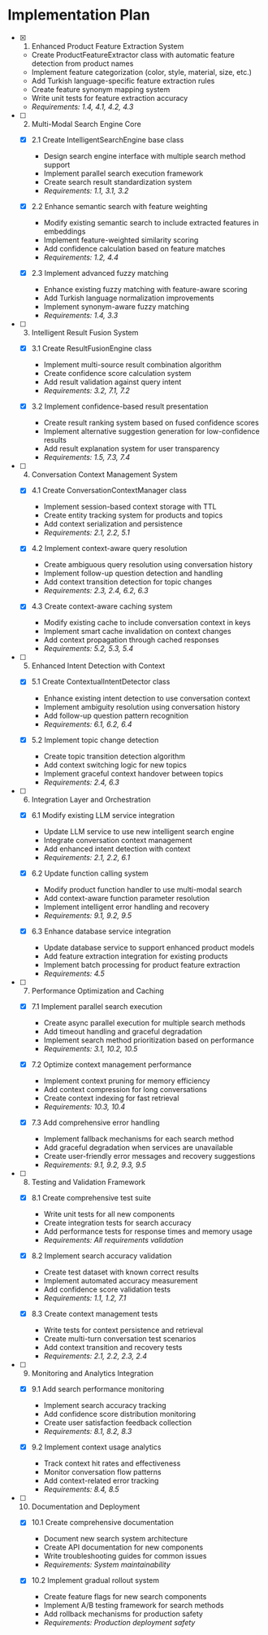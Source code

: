 # Implementation Plan

- [x] 1. Enhanced Product Feature Extraction System
  - Create ProductFeatureExtractor class with automatic feature detection from product names
  - Implement feature categorization (color, style, material, size, etc.)
  - Add Turkish language-specific feature extraction rules
  - Create feature synonym mapping system
  - Write unit tests for feature extraction accuracy
  - _Requirements: 1.4, 4.1, 4.2, 4.3_

- [ ] 2. Multi-Modal Search Engine Core
  - [x] 2.1 Create IntelligentSearchEngine base class
    - Design search engine interface with multiple search method support
    - Implement parallel search execution framework
    - Create search result standardization system
    - _Requirements: 1.1, 3.1, 3.2_

  - [x] 2.2 Enhance semantic search with feature weighting
    - Modify existing semantic search to include extracted features in embeddings
    - Implement feature-weighted similarity scoring
    - Add confidence calculation based on feature matches
    - _Requirements: 1.2, 4.4_

  - [x] 2.3 Implement advanced fuzzy matching
    - Enhance existing fuzzy matching with feature-aware scoring
    - Add Turkish language normalization improvements
    - Implement synonym-aware fuzzy matching
    - _Requirements: 1.4, 3.3_

- [ ] 3. Intelligent Result Fusion System
  - [x] 3.1 Create ResultFusionEngine class
    - Implement multi-source result combination algorithm
    - Create confidence score calculation system
    - Add result validation against query intent
    - _Requirements: 3.2, 7.1, 7.2_

  - [x] 3.2 Implement confidence-based result presentation
    - Create result ranking system based on fused confidence scores
    - Implement alternative suggestion generation for low-confidence results
    - Add result explanation system for user transparency
    - _Requirements: 1.5, 7.3, 7.4_

- [ ] 4. Conversation Context Management System
  - [x] 4.1 Create ConversationContextManager class
    - Implement session-based context storage with TTL
    - Create entity tracking system for products and topics
    - Add context serialization and persistence
    - _Requirements: 2.1, 2.2, 5.1_

  - [x] 4.2 Implement context-aware query resolution
    - Create ambiguous query resolution using conversation history
    - Implement follow-up question detection and handling
    - Add context transition detection for topic changes
    - _Requirements: 2.3, 2.4, 6.2, 6.3_

  - [x] 4.3 Create context-aware caching system
    - Modify existing cache to include conversation context in keys
    - Implement smart cache invalidation on context changes
    - Add context propagation through cached responses
    - _Requirements: 5.2, 5.3, 5.4_

- [ ] 5. Enhanced Intent Detection with Context
  - [x] 5.1 Create ContextualIntentDetector class
    - Enhance existing intent detection to use conversation context
    - Implement ambiguity resolution using conversation history
    - Add follow-up question pattern recognition
    - _Requirements: 6.1, 6.2, 6.4_

  - [x] 5.2 Implement topic change detection
    - Create topic transition detection algorithm
    - Add context switching logic for new topics
    - Implement graceful context handover between topics
    - _Requirements: 2.4, 6.3_

- [ ] 6. Integration Layer and Orchestration
  - [x] 6.1 Modify existing LLM service integration
    - Update LLM service to use new intelligent search engine
    - Integrate conversation context management
    - Add enhanced intent detection with context
    - _Requirements: 2.1, 2.2, 6.1_

  - [x] 6.2 Update function calling system
    - Modify product function handler to use multi-modal search
    - Add context-aware function parameter resolution
    - Implement intelligent error handling and recovery
    - _Requirements: 9.1, 9.2, 9.5_

  - [x] 6.3 Enhance database service integration
    - Update database service to support enhanced product models
    - Add feature extraction integration for existing products
    - Implement batch processing for product feature extraction
    - _Requirements: 4.5_

- [ ] 7. Performance Optimization and Caching
  - [x] 7.1 Implement parallel search execution
    - Create async parallel execution for multiple search methods
    - Add timeout handling and graceful degradation
    - Implement search method prioritization based on performance
    - _Requirements: 3.1, 10.2, 10.5_

  - [x] 7.2 Optimize context management performance
    - Implement context pruning for memory efficiency
    - Add context compression for long conversations
    - Create context indexing for fast retrieval
    - _Requirements: 10.3, 10.4_

  - [x] 7.3 Add comprehensive error handling
    - Implement fallback mechanisms for each search method
    - Add graceful degradation when services are unavailable
    - Create user-friendly error messages and recovery suggestions
    - _Requirements: 9.1, 9.2, 9.3, 9.5_

- [ ] 8. Testing and Validation Framework
  - [x] 8.1 Create comprehensive test suite
    - Write unit tests for all new components
    - Create integration tests for search accuracy
    - Add performance tests for response times and memory usage
    - _Requirements: All requirements validation_

  - [x] 8.2 Implement search accuracy validation
    - Create test dataset with known correct results
    - Implement automated accuracy measurement
    - Add confidence score validation tests
    - _Requirements: 1.1, 1.2, 7.1_

  - [x] 8.3 Create context management tests
    - Write tests for context persistence and retrieval
    - Create multi-turn conversation test scenarios
    - Add context transition and recovery tests
    - _Requirements: 2.1, 2.2, 2.3, 2.4_

- [ ] 9. Monitoring and Analytics Integration
  - [x] 9.1 Add search performance monitoring
    - Implement search accuracy tracking
    - Add confidence score distribution monitoring
    - Create user satisfaction feedback collection
    - _Requirements: 8.1, 8.2, 8.3_

  - [x] 9.2 Implement context usage analytics
    - Track context hit rates and effectiveness
    - Monitor conversation flow patterns
    - Add context-related error tracking
    - _Requirements: 8.4, 8.5_

- [ ] 10. Documentation and Deployment
  - [x] 10.1 Create comprehensive documentation
    - Document new search system architecture
    - Create API documentation for new components
    - Write troubleshooting guides for common issues
    - _Requirements: System maintainability_

  - [x] 10.2 Implement gradual rollout system
    - Create feature flags for new search components
    - Implement A/B testing framework for search methods
    - Add rollback mechanisms for production safety
    - _Requirements: Production deployment safety_